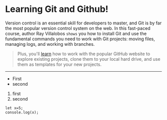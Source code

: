 # Learning Git and Github!

Version control is an essential skill for developers to master, and Git is by far the most popular version control system on the web. In this fast-paced course, author Ray Villalobos `shows` you how to install Git and use the fundamental commands you need to work with Git projects: moving files, managing logs, and working with branches.

>Plus, you'll [learn](https://www.linkedin.com/feed/) how to work with the popular GitHub website to explore existing projects, clone them to your local hard drive, and use them as templates for your new projects.
---

- First
- second

1. first
2. second



```JS
let x=5;
console.log(x);
```
